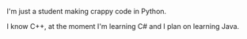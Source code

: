 I'm just a student making crappy code in Python.

I know C++, at the moment I'm learning C# and I plan on learning Java.
